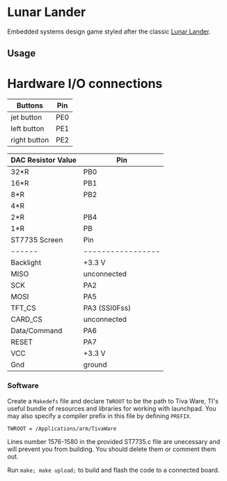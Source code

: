 # Lunar Lander
Embedded systems design game styled after the classic [Lunar Lander](https://en.wikipedia.org/wiki/Lunar_Lander_(1979_video_game)).

## Usage

# Hardware I/O connections

Buttons| Pin
-------|-----
jet button | PE0
left button | PE1
right button | PE2

DAC Resistor Value | Pin
-----------------|----------
32*R | PB0
16*R | PB1
8*R | PB2
4*R |
2*R | PB4
1*R | PB
ST7735 Screen | Pin
------|-----------------
Backlight | +3.3 V
MISO | unconnected
SCK  | PA2
MOSI | PA5
TFT_CS | PA3 (SSI0Fss)
CARD_CS | unconnected
Data/Command | PA6
RESET | PA7
VCC | +3.3 V
Gnd | ground

### Software

Create a `Makedefs` file and declare `TWROOT` to be the path to Tiva Ware, TI's useful bundle of resources and libraries for working with launchpad. You may also specify a compiler prefix in this file by defining `PREFIX`.

```
TWROOT = /Applications/arm/TivaWare
```

Lines number 1576-1580 in the provided ST7735.c file are unecessary and will prevent you from building. You should delete them or comment them out.

Run `make; make upload;` to build and flash the code to a connected board.

